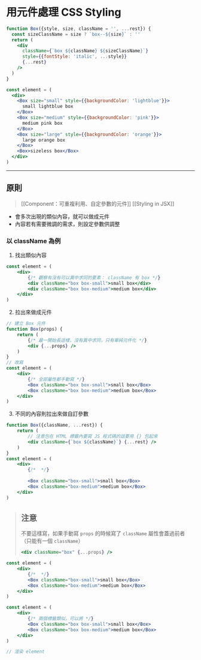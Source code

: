 # 用元件處理 CSS Styling
```jsx
function Box({style, size, className = '', ...rest}) {
  const sizeClassName = size ? `box--${size}` : ''
  return (
    <div
      className={`box ${className} ${sizeClassName}`}
      style={{fontStyle: 'italic', ...style}}
      {...rest}
    />
  )
}

const element = (
  <div>
    <Box size="small" style={{backgroundColor: 'lightblue'}}>
      small lightblue box
    </Box>
    <Box size="medium" style={{backgroundColor: 'pink'}}>
      medium pink box
    </Box>
    <Box size="large" style={{backgroundColor: 'orange'}}>
      large orange box
    </Box>
    <Box>sizeless box</Box>
  </div>
)
```

---
## 原則
>[[Component：可重複利用、自定參數的元件]]
>[[Styling in JSX]]

- 會多次出現的類似內容，就可以做成元件
- 內容若有需要微調的需求，則設定參數供調整

### 以 className 為例
1. 找出類似內容
```jsx
const element = (
	<div>
		{/* 觀察有沒有可以異中求同的要素： className 有 box */}
		<div className="box box-small">small box</div>		
		<div className="box box-medium">medium box</div>
	</div>
)
```
2. 拉出來做成元件
```jsx
// 建立 Box 元件
function Box(props) {
	return (
		{/* 最一開始長這樣，沒有異中求同，只有單純元件化 */}
		<div {...props} />
	)
}
// 改寫
const element = (
	<div>
		{/* 全部屬性都手動寫 */}
		<Box className="box box-small">small box</Box>		
		<Box className="box box-medium">medium box</Box>
	</div>
)
```
3. 不同的內容則拉出來做自訂參數
```jsx
function Box({className, ...rest}) {
	return (
		// 注意包在 HTML 標籤內要寫 JS 程式碼的話要用 {} 包起來
		<div className={`box ${className}`} {...rest} />
	)
}
const element = (
	<div>
		{/*  */}
		
		<Box className="box-small">small box</Box>		
		<Box className="box-medium">medium box</Box>
	</div>
)
```
>## 注意
>不要這樣寫，如果手動寫 `props` 的時候寫了 `className` 屬性會蓋過前者（只能有一個 `className`）
>```jsx
><div className="box" {...props} />
>```

```jsx
const element = (
	<div>
		{/*  */}
		<Box className="box-small">small box</Box>		
		<Box className="box-medium">medium box</Box>
	</div>
)
```
```jsx
const element = (
	<div>
		{/* 兩個標籤類似，可以將 */}
		<Box className="box box-small">small box</Box>		
		<Box className="box box-medium">medium box</Box>
	</div>
)

// 渲染 element
```